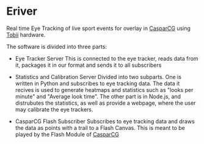 Eriver
===========

Real time Eye Tracking of live sport events for overlay in [CasparCG][1] using [Tobii][2] hardware.

The software is divided into three parts:

* Eye Tracker Server
 This is connected to the eye tracker, reads data from it, packages it in our format and sends it to all subscribers
    
* Statistics and Calibration Server
 Divided into two subparts. One is written in Python and subscribes to eye tracking data. The data it recives is used to generate heatmaps and statistics such as "looks per minute" and "Average look time". The other part is in Node.js, and distrubutes the statistics, as well as provide a webpage, where the user may calibrate the eye trackers. 
 
* CasparCG Flash Subscriber
 Subscribes to eye tracking data and draws the data as points with a trail to a Flash Canvas. This is meant to be played by the Flash Module of [CasparCG][1] 
 
[1]: http://www.casparcg.com/
[2]: http://www.tobii.com/


